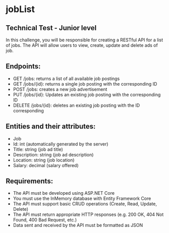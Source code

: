 # jobList

## Technical Test - Junior level
In this challenge, you will be responsible for creating a RESTful API for a list of
jobs. The API will allow users to view, create, update and delete ads
of job.

## Endpoints:
- GET /jobs: returns a list of all available job postings
- GET /jobs/{id}: returns a single job posting with the corresponding ID
- POST /jobs: creates a new job advertisement
- PUT /jobs/{id}: Updates an existing job posting with the corresponding ID
- DELETE /jobs/{id}: deletes an existing job posting with the ID
corresponding

## Entities and their attributes:
- Job
- Id: int (automatically generated by the server)
- Title: string (job ad title)
- Description: string (job ad description)
- Location: string (job location)
- Salary: decimal (salary offered)

## Requirements:
- The API must be developed using ASP.NET Core
- You must use the InMemory database with Entity Framework Core
- The API must support basic CRUD operations (Create, Read, Update, Delete)
- The API must return appropriate HTTP responses (e.g. 200 OK, 404 Not Found, 400
Bad Request, etc.)
- Data sent and received by the API must be formatted as JSON
